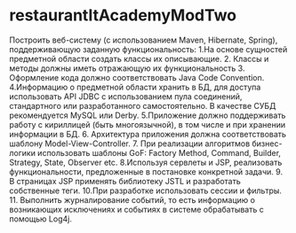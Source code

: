 # restaurantItAcademyModTwo
Построить веб-систему (с использованием Maven, Hibernate, Spring), поддерживающую заданную функциональность:
1.На основе сущностей предметной области создать классы их описывающие.
2. Классы и методы должны иметь отражающую их функциональность 
3. Оформление кода должно соответствовать Java Code Convention.
4.Информацию о предметной области хранить в БД, для доступа использовать API JDBC с использованием пула соединений, стандартного или разработанного самостоятельно. В качестве СУБД рекомендуется MySQL или Derby.
5.Приложение должно поддерживать работу с кириллицей (быть многоязычной), в том числе и при хранении информации в БД.
6. Архитектура приложения должна соответствовать шаблону Model-View-Controller.
7. При реализации алгоритмов бизнес-логики использовать шаблоны GoF: Factory Method, Command, Builder, Strategy, State, Observer etc.
8.Используя сервлеты и JSP, реализовать функциональности, предложенные в постановке конкретной задачи.
9. В страницах JSP применять библиотеку JSTL и разработать собственные теги.
10.При разработке использовать сессии и фильтры.
11. Выполнить журналирование событий, то есть информацию о возникающих исключениях и событиях в системе обрабатывать с помощью Log4j.
